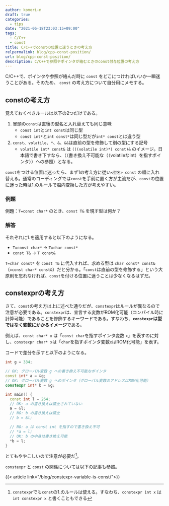 ```yaml
---
author: komori-n
draft: true
categories:
  - tips
date: "2021-06-18T23:03:15+09:00"
tags:
  - C/C++
  - const
title: C/C++でconstの位置に迷うときの考え方
relpermalink: blog/cpp-const-position/
url: blog/cpp-const-position/
description: C/C++で参照やポインタが絡むときのconst付与位置の考え方
---
```


C/C++で、ポインタや参照が絡んだ時に `const` をどこにつければいいか一瞬迷うことがある。そのため、 `const` の考え方について自分用にメモする。

## constの考え方

覚えておくべきルールは以下の2つだけである。

1. 冒頭の`const`は直後の型名と入れ替えても同じ意味
   - `const int`と`int const`は同じ型
   - `const int*`と`int const*`は同じ型だが`int* const`とは違う型
2. `const`、`volatile`、`*`、`&`、`&&`は直前の型を修飾して別の型にする記号
   - `volatile int* const&` は `(((volatile int)*) const)&` のイメージ。日本語で書き下すなら、（（書き換え不可能な（（volatileなint）を指すポインタ））への参照）となる。

`const`をつける位置に迷ったら、まず1の考え方に従い`<型名> const` の順に入れ替える。通常のコーディングでは`const`を手前に置く方が主流だが、`const`の位置に迷った時は1.のルールで脳内変換した方が考えやすい。

### 例題

例題：`T=const char*` のとき、`const T&` を現す型は何か？

### 解答

それぞれに1.を適用すると以下のようになる。

- `T=const char*` -&gt; `T=char const*`
- `const T&` -&gt; `T const&`

`T=char const*` を `const T&` に代入すれば、求める型は `char const* const&`（`=const char* const&`）だと分かる。「`const`は直前の型を修飾する」という大原則を忘れなければ、`const`を付ける位置に迷うことは少なくなるはずだ。

## constexprの考え方

さて、`const`の考え方は上に述べた通りだが、`constexpr`はルールが異なるので注意が必要である。`constexpr`は、宣言する変数がROM化可能（コンパイル時に計算可能）であることを修飾するキーワードである。すなわち、**`constexpr`は型ではなく変数にかかるイメージ**である。

例えば、`const char* x` は「`const char`を指すポインタ変数 `x`」を表すのに対し、`constexpr char* x`は「`char`を指すポインタ変数`x`はROM化可能」を表す。

コードで差分を示すと以下のようになる。

```cpp
int g = 334;

// OK: グローバル変数 g への書き換え不可能なポインタ
const int* a = &g;
// OK: グローバル変数 g へのポインタ（グローバル変数のアドレスはROM化可能）
constexpr int* b = &g;

int main() {
  const int l = 264;
  // OK: a の書き換えは禁止されていない
  a = &l;
  // NG: b の書き換えは禁止
  // b = &l;

  // NG: a は const int を指すので書き換え不可
  // *a = l;
  // OK: b の中身は書き換え可能
  *b = l;
}
```

とてもややこしいので注意が必要だ[^1]。

[^1]: `constexpr`でも`const`の1.のルールは使える。すなわち、`constexpr int x` は `int constexpr x` と書くこともできる

`constexpr` と `const` の関係については以下の記事も参照。

{{< article link="/blog/constexpr-variable-is-const/">}}
